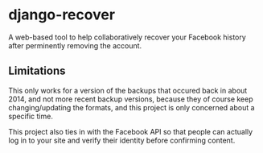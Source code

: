 # django-recover
A web-based tool to help collaboratively recover your Facebook history after perminently removing the account.

## Limitations

This only works for a version of the backups that occured back in about 2014, and not more recent backup versions, because they of course keep changing/updating the formats, and this project is only concerned about a specific time.

This project also ties in with the Facebook API so that people can actually log in to your site and verify their identity before confirming content.

